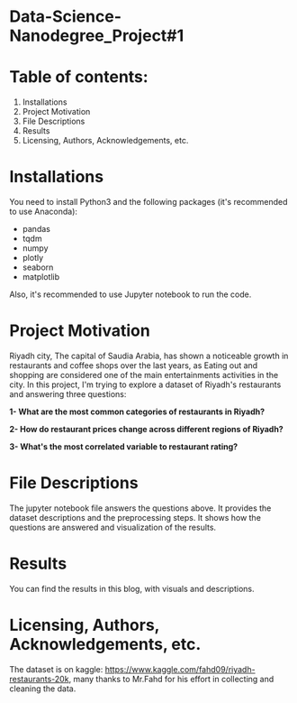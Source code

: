 # Data-Science-Nanodegree_Project#1
# Table of contents:
1. Installations
2. Project Motivation
3. File Descriptions
4. Results
5. Licensing, Authors, Acknowledgements, etc.

# Installations
You need to install Python3 and the following packages (it's recommended to use Anaconda):
- pandas
- tqdm
- numpy
- plotly
- seaborn
- matplotlib

Also, it's recommended to use Jupyter notebook to run the code.
# Project Motivation

Riyadh city, The capital of Saudia Arabia, has shown a noticeable growth in restaurants and coffee shops over the last years, as Eating out and shopping are considered one of the main entertainments activities in the city.
In this project, I'm trying to explore a dataset of Riyadh's restaurants and answering three questions:

**1- What are the most common categories of restaurants in Riyadh?**

**2- How do restaurant prices change across different regions of Riyadh?**

**3- What's the most correlated variable to restaurant rating?**

# File Descriptions

The jupyter notebook file answers the questions above. It provides the dataset descriptions and the preprocessing steps. It shows how the questions are answered and visualization of the results.

# Results
You can find the results in this blog, with visuals and descriptions.

# Licensing, Authors, Acknowledgements, etc.

The dataset is on kaggle: https://www.kaggle.com/fahd09/riyadh-restaurants-20k, many thanks to Mr.Fahd for his effort in collecting and cleaning the data.
